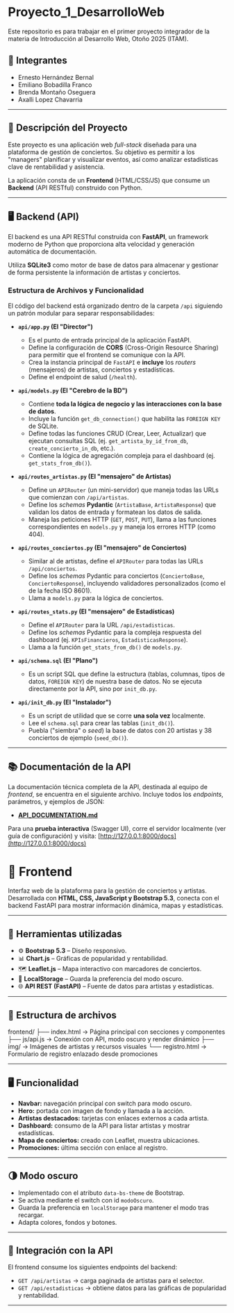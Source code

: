 # Proyecto_1_DesarrolloWeb

Este repositorio es para trabajar en el primer proyecto integrador de la materia de Introducción al Desarrollo Web, Otoño 2025 (ITAM).

## 👥 Integrantes

* Ernesto Hernández Bernal
* Emiliano Bobadilla Franco
* Brenda Montaño Oseguera
* Axalli Lopez Chavarria

---

## 📖 Descripción del Proyecto

Este proyecto es una aplicación web *full-stack* diseñada para una plataforma de gestión de conciertos. Su objetivo es permitir a los "managers" planificar y visualizar eventos, así como analizar estadísticas clave de rentabilidad y asistencia.

La aplicación consta de un **Frontend** (HTML/CSS/JS) que consume un **Backend** (API RESTful) construido con Python.

---

## 🖥️ Backend (API)

El backend es una API RESTful construida con **FastAPI**, un framework moderno de Python que proporciona alta velocidad y generación automática de documentación.

Utiliza **SQLite3** como motor de base de datos para almacenar y gestionar de forma persistente la información de artistas y conciertos.

### Estructura de Archivos y Funcionalidad

El código del backend está organizado dentro de la carpeta `/api` siguiendo un patrón modular para separar responsabilidades:

* **`api/app.py` (El "Director")**
    * Es el punto de entrada principal de la aplicación FastAPI.
    * Define la configuración de **CORS** (Cross-Origin Resource Sharing) para permitir que el frontend se comunique con la API.
    * Crea la instancia principal de `FastAPI` e **incluye** los *routers* (mensajeros) de artistas, conciertos y estadísticas.
    * Define el endpoint de salud (`/health`).

* **`api/models.py` (El "Cerebro de la BD")**
    * Contiene **toda la lógica de negocio y las interacciones con la base de datos**.
    * Incluye la función `get_db_connection()` que habilita las `FOREIGN KEY` de SQLite.
    * Define todas las funciones CRUD (Crear, Leer, Actualizar) que ejecutan consultas SQL (ej. `get_artista_by_id_from_db`, `create_concierto_in_db`, etc.).
    * Contiene la lógica de agregación compleja para el dashboard (ej. `get_stats_from_db()`).

* **`api/routes_artistas.py` (El "mensajero" de Artistas)**
    * Define un `APIRouter` (un mini-servidor) que maneja todas las URLs que comienzan con `/api/artistas`.
    * Define los *schemas* **Pydantic** (`ArtistaBase`, `ArtistaResponse`) que validan los datos de entrada y formatean los datos de salida.
    * Maneja las peticiones HTTP (`GET`, `POST`, `PUT`), llama a las funciones correspondientes en `models.py` y maneja los errores HTTP (como 404).

* **`api/routes_conciertos.py` (El "mensajero" de Conciertos)**
    * Similar al de artistas, define el `APIRouter` para todas las URLs `/api/conciertos`.
    * Define los *schemas* Pydantic para conciertos (`ConciertoBase`, `ConciertoResponse`), incluyendo validadores personalizados (como el de la fecha ISO 8601).
    * Llama a `models.py` para la lógica de conciertos.

* **`api/routes_stats.py` (El "mensajero" de Estadísticas)**
    * Define el `APIRouter` para la URL `/api/estadisticas`.
    * Define los *schemas* Pydantic para la compleja respuesta del dashboard (ej. `KPIsFinancieros`, `EstadisticasResponse`).
    * Llama a la función `get_stats_from_db()` de `models.py`.

* **`api/schema.sql` (El "Plano")**
    * Es un script SQL que define la estructura (tablas, columnas, tipos de datos, `FOREIGN KEY`) de nuestra base de datos. No se ejecuta directamente por la API, sino por `init_db.py`.

* **`api/init_db.py` (El "Instalador")**
    * Es un script de utilidad que se corre **una sola vez** localmente.
    * Lee el `schema.sql` para crear las tablas (`init_db()`).
    * Puebla ("siembra" o *seed*) la base de datos con 20 artistas y 38 conciertos de ejemplo (`seed_db()`).

---

## 📚 Documentación de la API

La documentación técnica completa de la API, destinada al equipo de *frontend*, se encuentra en el siguiente archivo. Incluye todos los *endpoints*, parámetros, y ejemplos de JSON:

* **[API_DOCUMENTATION.md](API_DOCUMENTATION.md)**

Para una **prueba interactiva** (Swagger UI), corre el servidor localmente (ver guía de configuración) y visita:
[http://127.0.0.1:8000/docs](http://127.0.0.1:8000/docs)

# 🎨 Frontend 

Interfaz web de la plataforma para la gestión de conciertos y artistas.  
Desarrollada con **HTML, CSS, JavaScript y Bootstrap 5.3**, conecta con el backend FastAPI para mostrar información dinámica, mapas y estadísticas.

---

## 🧩 Herramientas utilizadas

- ⚙️ **Bootstrap 5.3** – Diseño responsivo.
- 📊 **Chart.js** – Gráficas de popularidad y rentabilidad.
- 🗺️ **Leaflet.js** – Mapa interactivo con marcadores de conciertos.
- 💾 **LocalStorage** – Guarda la preferencia del modo oscuro.
- 🌐 **API REST (FastAPI)** – Fuente de datos para artistas y estadísticas.

---

## 📁 Estructura de archivos

frontend/
├── index.html → Página principal con secciones y componentes
├── js/api.js → Conexión con API, modo oscuro y render dinámico
├── img/ → Imágenes de artistas y recursos visuales
└── registro.html → Formulario de registro enlazado desde promociones

---

## 🖥️ Funcionalidad

- **Navbar:** navegación principal con switch para modo oscuro.  
- **Hero:** portada con imagen de fondo y llamada a la acción.  
- **Artistas destacados:** tarjetas con enlaces externos a cada artista.  
- **Dashboard:** consumo de la API para listar artistas y mostrar estadísticas.  
- **Mapa de conciertos:** creado con Leaflet, muestra ubicaciones.  
- **Promociones:** última sección con enlace al registro.

---

## 🌗 Modo oscuro

- Implementado con el atributo `data-bs-theme` de Bootstrap.  
- Se activa mediante el switch con id `modoOscuro`.  
- Guarda la preferencia en `localStorage` para mantener el modo tras recargar.  
- Adapta colores, fondos y botones.

---

## 🔌 Integración con la API

El frontend consume los siguientes endpoints del backend:

- `GET /api/artistas` → carga paginada de artistas para el selector.  
- `GET /api/estadisticas` → obtiene datos para las gráficas de popularidad y rentabilidad.  
 
---
